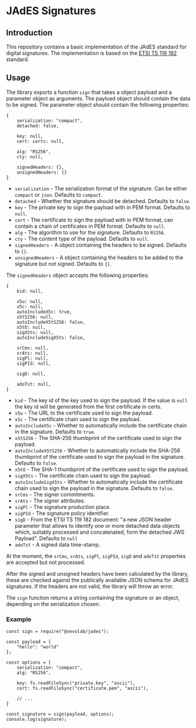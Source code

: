 # JAdES Signatures


## Introduction

This repository contains a basic implementation of the JAdES standard for digital signatures. The implementation is based on the [ETSI TS 119 182](https://www.etsi.org/deliver/etsi_ts/119100_119199/11918201/01.01.01_60/ts_11918201v010101p.pdf) standard.

## Usage

The library exports a function `sign` that takes a object payload and a parameter object as arguments. The payload object should contain the data to be signed. The parameter object should contain the following properties:

```
{
	serialization: "compact",
	detached: false,

	key: null,
	cert: certs: null,

	alg: "RS256",
	cty: null,

	signedHeaders: {},
	unsignedHeaders: {}
}
```

* `serialization` - The serialization format of the signature. Can be either `compact` or `json`. Defaults to `compact`.
* `detached` - Whether the signature should be detached. Defaults to `false`.
* `key` - The private key to sign the payload with in PEM format. Defaults to `null`.
* `cert` - The certificate to sign the payload with in PEM format, can contain a chain of certificates in PEM format. Defaults to `null`.
* `alg` - The algorithm to use for the signature. Defaults to `RS256`.
* `cty` - The content type of the payload. Defaults to `null`.
* `signedHeaders` - A object containing the headers to be signed. Defaults to `{}`.
* `unsignedHeaders` - A object containing the headers to be added to the signature but not signed. Defaults to `{}`.

The `signedHeaders` object accepts the following properties:

```
{
	kid: null,

	x5u: null,
	x5c: null,
	autoIncludeX5c: true,
	x5tS256: null,
	autoIncludeX5tS256: false,
	x5tO: null,
	sigX5ts: null,
	autoIncludeSigX5ts: false,

	srCms: null,
	srAts: null,
	sigPl: null,
	sigPId: null,

	sigD: null,

	adoTst: null,
}
```

* `kid` - The key id of the key used to sign the payload. If the value is `null` the key id will be generated from the first certificate in certs.
* `x5u` - The URL to the certificate used to sign the payload.
* `x5c` - The certificate chain used to sign the payload.
* `autoIncludeX5c` - Whether to automatically include the certificate chain in the signature. Defaults to `true`.
* `x5tS256` - The SHA-256 thumbprint of the certificate used to sign the payload.
* `autoIncludeX5tS256` - Whether to automatically include the SHA-256 thumbprint of the certificate used to sign the payload in the signature. Defaults to `false`.
* `x5tO` - The SHA-1 thumbprint of the certificate used to sign the payload.
* `sigX5ts` - The certificate chain used to sign the payload.
* `autoIncludeSigX5ts` - Whether to automatically include the certificate chain used to sign the payload in the signature. Defaults to `false`.
* `srCms` - The signer commitments.
* `srAts` - The signer attributes.
* `sigPl` - The signature production place.
* `sigPId` - The signature policy identifier.
* `sigD` - From the ETSI TS 119 182 document: "a new JSON header parameter that allows to identify one or more detached data objects
which, suitably processed and concatenated, form the detached JWS Payload". Defaults to `null`
* `adoTst` - A signed data time-stamp.

At the moment, the `srCms`, `srAts`, `sigPl`, `sigPId`, `sigD` and `adoTst` properties are accepted but not processed.

After the signed and unsigned headers have been calculated by the library, these are checked against the publically available JSON schema for JAdES signatures. If the headers are not valid, the library will throw an error.

The `sign` function returns a string containing the signature or an object, depending on the serialization chosen.

### Example

```
const sign = require("@xevolab/jades");

const payload = {
	"hello": "world"
};

const options = {
	serialization: "compact",
	alg: "RS256",

	key: fs.readFileSync("private.key", "ascii"),
	cert: fs.readFileSync("certificate.pem", "ascii"),

	// ...
}

const signature = sign(payload, options);
console.log(signature);
```
